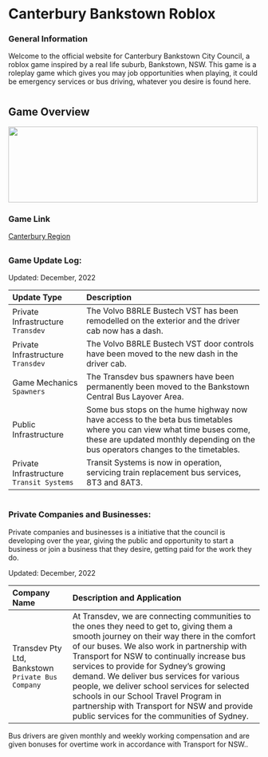 # Canterbury Bankstown Roblox
### General Information
Welcome to the official website for Canterbury Bankstown City Council, a roblox game inspired by a real life suburb, Bankstown, NSW. This game is a roleplay game which gives you may job opportunities when playing, it could be emergency services or bus driving, whatever you desire is found here.

# 

## Game Overview


<img src="https://user-images.githubusercontent.com/102143827/208001303-ea2d093a-72fb-431c-b1d1-64cddb721aef.png" width="500" height="152" />

### Game Link
[Canterbury Region](https://web.roblox.com/games/11648891857/Canterbury-Region)

## 

### Game Update Log: 
Updated: December, 2022

| Update Type | Description       |
| :---------- | :---------------- |
| Private Infrastructure `Transdev` | The Volvo B8RLE Bustech VST has been remodelled on the exterior and the driver cab now has a dash.
| Private Infrastructure `Transdev` | The Volvo B8RLE Bustech VST door controls have been moved to the new dash in the driver cab.
| Game Mechanics `Spawners`         | The Transdev bus spawners have been permanently been moved to the Bankstown Central Bus Layover Area. |
| Public Infrastructure             | Some bus stops on the hume highway now have access to the beta bus timetables where you can view what time buses come, these are updated monthly depending on the bus operators changes to the timetables. |
| Private Infrastructure `Transit Systems` | Transit Systems is now in operation, servicing train replacement bus services, 8T3 and 8AT3.

# 


### Private Companies and Businesses: 
Private companies and businesses is a initiative that the council is developing over the year, giving the public and opportunity to start a business or join a business that they desire, getting paid for the work they do.

Updated: December, 2022

| Company Name | Description and Application       |
| :----------- | :-------------------------------- |
| Transdev Pty Ltd, Bankstown `Private Bus Company` | At Transdev, we are connecting communities to the ones they need to get to, giving them a smooth journey on their way there in the comfort of our buses. We also work in partnership with Transport for NSW to continually increase bus services to provide for Sydney’s growing demand. We deliver bus services for various people, we deliver school services for selected schools in our School Travel Program in partnership with Transport for NSW and provide public services for the communities of Sydney.

Bus drivers are given monthly and weekly working compensation and are given bonuses for overtime work in accordance with Transport for NSW..



